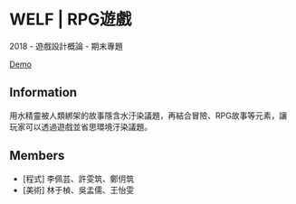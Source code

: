 # WELF | RPG遊戲
2018 - 遊戲設計概論 - 期末專題

[Demo](https://www.youtube.com/watch?v=rSlw0u-UCIg)

## Information
用水精靈被人類綁架的故事隱含水汙染議題，再結合冒險、RPG故事等元素，讓玩家可以透過遊戲並省思環境汙染議題。

## Members
- [程式] 李佩芸、許雯筑、鄭仴筑
- [美術] 林于楨、吳孟儒、王怡雯
